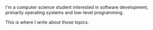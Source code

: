 I'm a computer science student interested in software development, 
primarily operating systems and low-level programming. 

This is where I write about those topics.
